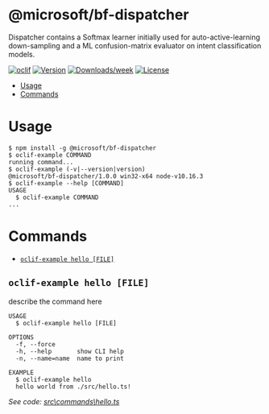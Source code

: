 @microsoft/bf-dispatcher
========================

Dispatcher contains a Softmax learner initially used for auto-active-learning down-sampling and a ML confusion-matrix evaluator on intent classification models.

[![oclif](https://img.shields.io/badge/cli-oclif-brightgreen.svg)](https://oclif.io)
[![Version](https://img.shields.io/npm/v/@microsoft/bf-dispatcher.svg)](https://npmjs.org/package/@microsoft/bf-dispatcher)
[![Downloads/week](https://img.shields.io/npm/dw/@microsoft/bf-dispatcher.svg)](https://npmjs.org/package/@microsoft/bf-dispatcher)
[![License](https://img.shields.io/npm/l/@microsoft/bf-dispatcher.svg)](https://github.com/microsoft/botframework-cli/blob/master/package.json)

<!-- toc -->
* [Usage](#usage)
* [Commands](#commands)
<!-- tocstop -->
# Usage
<!-- usage -->
```sh-session
$ npm install -g @microsoft/bf-dispatcher
$ oclif-example COMMAND
running command...
$ oclif-example (-v|--version|version)
@microsoft/bf-dispatcher/1.0.0 win32-x64 node-v10.16.3
$ oclif-example --help [COMMAND]
USAGE
  $ oclif-example COMMAND
...
```
<!-- usagestop -->
# Commands
<!-- commands -->
* [`oclif-example hello [FILE]`](#oclif-example-hello-file)

## `oclif-example hello [FILE]`

describe the command here

```
USAGE
  $ oclif-example hello [FILE]

OPTIONS
  -f, --force
  -h, --help       show CLI help
  -n, --name=name  name to print

EXAMPLE
  $ oclif-example hello
  hello world from ./src/hello.ts!
```

_See code: [src\commands\hello.ts](https://github.com/microsoft/botframework-cli/blob/v1.0.0/src\commands\hello.ts)_
<!-- commandsstop -->
